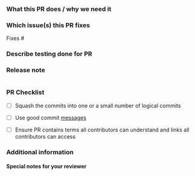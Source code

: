 ### What this PR does / why we need it

### Which issue(s) this PR fixes
<!--
     Usage: Fixes #<issue number>.

     Unless the PR is for a trivial change (e.g. fixing a typo), consider opening an issue first
     (and reference it here) so that the problem the PR addresses can be discussed independently of
     the solutions proposed by this PR.
-->

Fixes #

### Describe testing done for PR

<!-- Example: Created vSphere workload cluster to verify change. -->

### Release note
<!--
     Please add a short text (limit to 1 to 2 sentences if possible) in the release-note block below if
     there is anything in this PR that is worthy of mention in the next release.

     See https://github.com/vmware-tanzu/tanzu-framework/blob/main/docs/release/release-notes.md#does-my-pull-request-need-a-release-note
     for more details.
-->
```release-note

```

### PR Checklist

<!-- Please acknowledge by checking that they are being followed -->

- [ ] Squash the commits into one or a small number of logical commits
      <!--
      This repository adopts a linear git history model where no merge commits are necessary. To
      keep the commit history tidy, it is recommended that authors be responsible for the decision
      whether to squash the PR's changes into a single commit (and tidy up the commit message in the
      process) or organizing them into a small number of self-contained and meaningful ones.
      -->
- [ ] Use good commit [messages](https://github.com/vmware-tanzu/tanzu-framework/blob/main/CONTRIBUTING.md)
- [ ] Ensure PR contains terms all contributors can understand and links all contributors can access


### Additional information

#### Special notes for your reviewer

<!-- Add notes to that can aid in the review process, or leave blank -->

<!--
If this pull request is just an idea or POC, or is not ready for review, select "Create draft pull request" (https://docs.github.com/en/github/collaborating-with-issues-and-pull-requests/about-pull-requests#draft-pull-requests)
instead of "Create pull request"
-->
